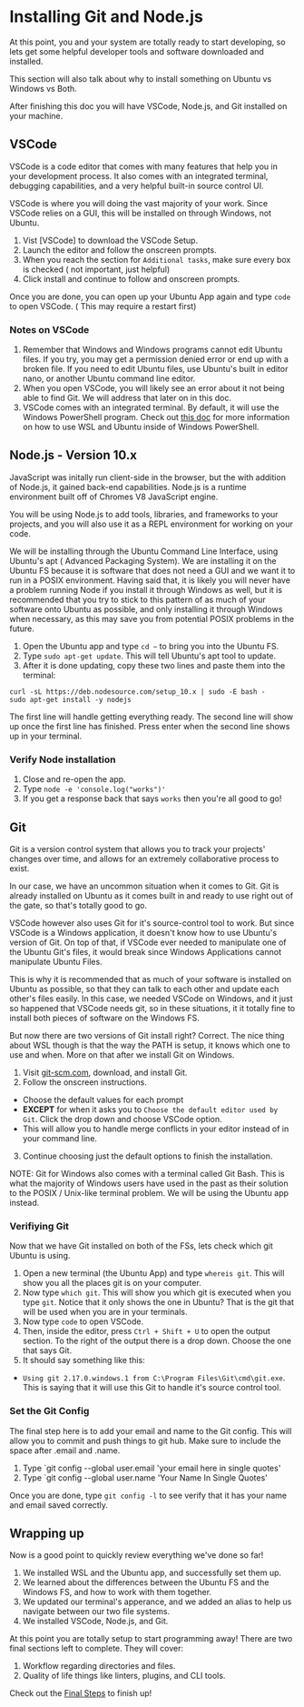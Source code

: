 # Installing Git and Node.js

At this point, you and your system are totally ready to start developing, so lets get some helpful developer tools and software downloaded and installed.

This section will also talk about why to install something on Ubuntu vs Windows vs Both.

After finishing this doc you will have VSCode, Node.js, and Git installed on your machine.

## VSCode

VSCode is a code editor that comes with many features that help you in your development process. It also comes with an integrated terminal, debugging capabilities, and a very helpful built-in source control UI.

VSCode is where you will doing the vast majority of your work. Since VSCode relies on a GUI, this will be installed on through Windows, not Ubuntu.

1. Vist [VSCode] to download the VSCode Setup.
1. Launch the editor and follow the onscreen prompts.
1. When you reach the section for `Additional tasks`, make sure every box is checked ( not important, just helpful)
1. Click install and continue to follow and onscreen prompts.

Once you are done, you can open up your Ubuntu App again and type `code` to open VSCode. ( This may require a restart first)

### Notes on VSCode

1. Remember that Windows and Windows programs cannot edit Ubuntu files. If you try, you may get a permission denied error or end up with a broken file. If you need to edit Ubuntu files, use Ubuntu's built in editor nano, or another Ubuntu command line editor.
1. When you open VSCode, you will likely see an error about it not being able to find Git. We will address that later on in this doc. 
1. VSCode comes with an integrated terminal. By default, it will use the Windows PowerShell program. Check out [this doc]() for more information on how to use WSL and Ubuntu inside of Windows PowerShell.


## Node.js - Version 10.x

JavaScript was initally run client-side in the browser, but the with addition of Node.js, it gained back-end capabilities. Node.js is a runtime environment built off of Chromes V8 JavaScript engine.

You will be using Node.js to add tools, libraries, and frameworks to your projects, and you will also use it as a REPL environment for working on your code.

We will be installing through the Ubuntu Command Line Interface, using Ubuntu's apt ( Advanced Packaging System). We are installing it on the Ubuntu FS because it is software that does not need a GUI and we want it to run in a POSIX environment. Having said that, it is likely you will never have a problem running Node if you install it through Windows as well, but it is recommended that you try to stick to this pattern of as much of your software onto Ubuntu as possible, and only installing it through Windows when necessary, as this may save you from potential POSIX problems in the future.

1. Open the Ubuntu app and type `cd ~` to bring you into the Ubuntu FS.
1. Type `sudo apt-get update`. This will tell Ubuntu's apt tool to update.
1. After it is done updating, copy these two lines and paste them into the terminal:

```
curl -sL https://deb.nodesource.com/setup_10.x | sudo -E bash -
sudo apt-get install -y nodejs
```
The first line will handle getting everything ready. 
The second line will show up once the first line has finished. Press enter when the second line shows up in your terminal.

### Verify Node installation

1. Close and re-open the app.
2. Type `node -e 'console.log("works")'`
3. If you get a response back that says `works` then you're all good to go!


## Git

Git is a version control system that allows you to track your projects' changes over time, and allows for an extremely collaborative process to exist.

In our case, we have an uncommon situation when it comes to Git. Git is already installed on Ubuntu as it comes built in and ready to use right out of the gate, so that's totally good to go.

VSCode however also uses Git for it's source-control tool to work. But since VSCode is a Windows application, it doesn't know how to use Ubuntu's version of Git. On top of that, if VSCode ever needed to manipulate one of the Ubuntu Git's files, it would break since Windows Applications cannot manipulate Ubuntu Files.

This is why it is recommended that as much of your software is installed on Ubuntu as possible, so that they can talk to each other and update each other's files easily. In this case, we needed VSCode on Windows, and it just so happened that VSCode needs git, so in these situations, it it totally fine to install both pieces of software on the Windows FS.

But now there are two versions of Git install right? Correct. The nice thing about WSL though is that the way the PATH is setup, it knows which one to use and when. More on that after we install Git on Windows.

1. Visit [git-scm.com](https://git-scm.com/), download, and install Git.
2. Follow the onscreen instructions. 
- Choose the default values for each prompt
- **EXCEPT** for when it asks you to `Choose the default editor used by Git`. Click the drop down and choose VSCode option. 
- This will allow you to handle merge conflicts in your editor instead of in your command line.
3. Continue choosing just the default options to finish the installation.

NOTE: Git for Windows also comes with a terminal called Git Bash. This is what the majority of Windows users have used in the past as their solution to the POSIX / Unix-like terminal problem. We will be using the Ubuntu app instead.

### Verifiying Git

Now that we have Git installed on both of the FSs, lets check which git Ubuntu is using. 

1. Open a new terminal (the Ubuntu App) and type `whereis git`. This will show you all the places git is on your computer.
1. Now type `which git`. This will show you which git is executed when you type `git`. Notice that it only shows the one in Ubuntu? That is the git that will be used when you are in your terminals.
1. Now type `code` to open VSCode.
1. Then, inside the editor, press `Ctrl + Shift + U` to open the output section. To the right of the output there is a drop down. Choose the one that says Git.
1. It should say something like this:
- `Using git 2.17.0.windows.1 from C:\Program Files\Git\cmd\git.exe`. This is saying that it will use this Git to handle it's source control tool.

### Set the Git Config

The final step here is to add your email and name to the Git config. This will allow you to commit and push things to git hub. Make sure to include the space after .email and .name.

1. Type `git config --global user.email 'your email here in single quotes'
1. Type `git config --global user.name 'Your Name In Single Quotes'

Once you are done, type `git config -l` to see verify that it has your name and email saved correctly.

## Wrapping up

Now is a good point to quickly review everything we've done so far!

1. We installed WSL and the Ubuntu app, and successfully set them up.
1. We learned about the differences between the Ubuntu FS and the Windows FS, and how to work with them together.
1. We updated our terminal's apperance, and we added an alias to help us navigate between our two file systems.
1. We installed VSCode, Node.js, and Git.

At this point you are totally setup to start programming away! There are two final sections left to complete. They will cover:

1. Workflow regarding directories and files.
1. Quality of life things like linters, plugins, and CLI tools.

Check out the [Final Steps](06_final_steps.md) to finish up!


